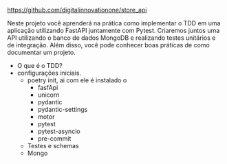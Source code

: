 
<https://github.com/digitalinnovationone/store_api>
<p>Neste projeto você aprenderá na prática como implementar o TDD em uma aplicação utilizando FastAPI juntamente com Pytest. Criaremos juntos uma API utilizando o banco de dados MongoDB e realizando testes unitários e de integração. Além disso, você pode conhecer boas práticas de como documentar um projeto.</p>

* O que é o TDD?
* configurações iniciais.
    * poetry init, ai com ele é instalado o 
        * fasfApi
        * unicorn
        * pydantic
        * pydantic-settings
        * motor
        * pytest
        * pytest-asyncio
        * pre-commit
    * Testes e schemas
    * Mongo